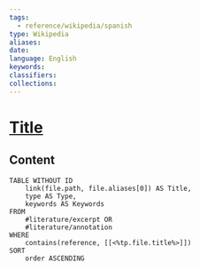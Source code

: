 ```yaml
---
tags:
  - reference/wikipedia/spanish
type: Wikipedia
aliases:
date:
language: English
keywords:
classifiers:
collections:
---
```


# [Title](https://en.wikipedia.org/w/index.php?title=Tensor_product<%tp.file.title%>&oldid=)

## Content
```dataview
TABLE WITHOUT ID
    link(file.path, file.aliases[0]) AS Title,
    type AS Type,
    keywords AS Keywords
FROM
    #literature/excerpt OR
    #literature/annotation
WHERE
    contains(reference, [[<%tp.file.title%>]])
SORT
    order ASCENDING
```
